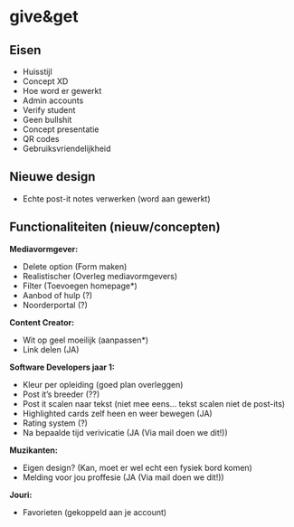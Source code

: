 # give&get

## Eisen

- Huisstijl
- Concept XD
- Hoe word er gewerkt
- Admin accounts
- Verify student
- Geen bullshit
- Concept presentatie
- QR codes
- Gebruiksvriendelijkheid


## Nieuwe design

- Echte post-it notes verwerken (word aan gewerkt)

## Functionaliteiten (nieuw/concepten)

**Mediavormgever:**
- Delete option (Form maken)
- Realistischer (Overleg mediavormgevers)
- Filter (Toevoegen homepage*)
- Aanbod of hulp (?)
- Noorderportal (?)

**Content Creator:**
- Wit op geel moeilijk (aanpassen*)
- Link delen (JA)

**Software Developers jaar 1:**
- Kleur per opleiding (goed plan overleggen)
- Post it’s breeder (??)
- Post it scalen naar tekst (niet mee eens... tekst scalen niet de post-its) 
- Highlighted cards zelf heen en weer bewegen (JA)
- Rating system (?)
- Na bepaalde tijd verivicatie (JA (Via mail doen we dit!))

**Muzikanten:**
- Eigen design? (Kan, moet er wel echt een fysiek bord komen)
- Melding voor jou proffesie (JA (Via mail doen we dit!))

**Jouri:**
- Favorieten (gekoppeld aan je account)

